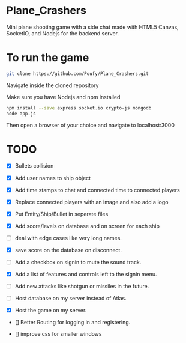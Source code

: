# Plane_Crashers
Mini plane shooting game with a side chat made with HTML5 Canvas, SocketIO, and Nodejs for the backend server.

# To run the game
```bash
git clone https://github.com/Poufy/Plane_Crashers.git
```
Navigate inside the cloned repository

Make sure you have Nodejs and npm installed
```bash
npm install --save express socket.io crypto-js mongodb
node app.js
```
Then open a browser of your choice and navigate to localhost:3000

# TODO
- [x] Bullets collision

- [x] Add user names to ship object

- [x] Add time stamps to chat and connected time to connected players

- [x] Replace connected players with an image and also add a logo

- [x] Put Entity/Ship/Bullet in seperate files

- [x] Add score/levels on database and on screen for each ship

- [ ] deal with edge cases like very long names.

- [x] save score on the database on disconnect.

- [ ] Add a checkbox on signin to mute the sound track.

- [x] Add a list of features and controls left to the signin menu.

- [ ] Add new attacks like shotgun or missiles in the future.

- [ ] Host database on my server instead of Atlas.

- [x] Host the game on my server.

- [] Better Routing for logging in and registering.

- [] improve css for smaller windows



